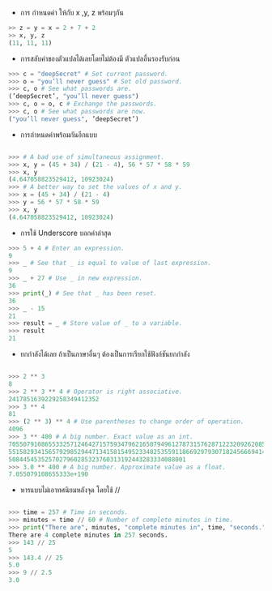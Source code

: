 - การ กำหนดค่า ให้กับ x ,y, z พร้อมๆกัน

```python
>> z = y = x = 2 + 7 + 2
>> x, y, z
(11, 11, 11)
```




- การสลับค่าของตัวแปลได้เลยโดยไม่ต้องมี ตัวแปลอื่นรองรับก่อน

```Python
>>> c = "deepSecret" # Set current password.
>>> o = "you’ll never guess" # Set old password.
>>> c, o # See what passwords are.
(’deepSecret’, "you’ll never guess")
>>> c, o = o, c # Exchange the passwords.
>>> c, o # See what passwords are now.
("you’ll never guess", ’deepSecret’)
```




- การกำหนดค่าพร้อมกันอีกแบบ

```Python

>>> # A bad use of simultaneous assignment.
>>> x, y = (45 + 34) / (21 - 4), 56 * 57 * 58 * 59
>>> x, y
(4.647058823529412, 10923024)
>>> # A better way to set the values of x and y.
>>> x = (45 + 34) / (21 - 4)
>>> y = 56 * 57 * 58 * 59
>>> x, y
(4.647058823529412, 10923024)
```




- การใช้ Underscore บอกค่าล่าสุด

```Python
>>> 5 + 4 # Enter an expression.
9
>>> _ # See that _ is equal to value of last expression.
9
>>> _ + 27 # Use _ in new expression.
36
>>> print(_) # See that _ has been reset.
36
>>> _ - 15
21
>>> result = _ # Store value of _ to a variable.
>>> result
21
```




- ยกกำลังได้เลย ถ้าเป็นภาษาอื่นๆ ต้องเป็นการเรียกใช้ฟังก์ชันยกกำลัง

```Python

>>> 2 ** 3
8
>>> 2 ** 3 ** 4 # Operator is right associative.
2417851639229258349412352
>>> 3 ** 4
81
>>> (2 ** 3) ** 4 # Use parentheses to change order of operation.
4096
>>> 3 ** 400 # A big number. Exact value as an int.
70550791086553325712464271575934796216507949612787315762871223209262085
55158293415657929852944713415815495233482535591186692979307182456669414
5084454535257027960285323760313192443283334088001
>>> 3.0 ** 400 # A big number. Approximate value as a float.
7.055079108655333e+190
```




- หารแบบไม่เอาทศนิยมหลังจุด โดยใช้ //

```Python

>>> time = 257 # Time in seconds.
>>> minutes = time // 60 # Number of complete minutes in time.
>>> print("There are", minutes, "complete minutes in", time, "seconds.")
There are 4 complete minutes in 257 seconds.
>>> 143 // 25
5
>>> 143.4 // 25
5.0
>>> 9 // 2.5
3.0
```



